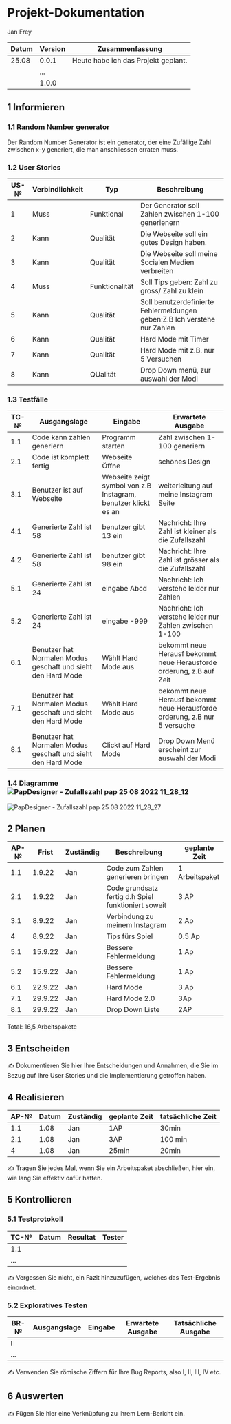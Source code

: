 # Projekt-Dokumentation

Jan Frey

| Datum | Version | Zusammenfassung                                              |
| ----- | ------- | ------------------------------------------------------------ |
| 25.08 | 0.0.1   |  Heute habe ich das Projekt geplant.
|       | ...     |                                                              |
|       | 1.0.0   |                                                              |

## 1 Informieren

### 1.1 Random Number generator

Der Random Number Generator ist ein generator, der eine Zufällige Zahl zwischen x-y generiert, die man anschliessen erraten muss.

### 1.2 User Stories

| US-№ | Verbindlichkeit | Typ  | Beschreibung                       |
| ---- | --------------- | ---- | ---------------------------------- |
| 1    |     Muss        |  Funktional    | Der Generator soll Zahlen zwischen 1-100 generienern |
| 2    |  Kann    |   Qualität  |  Die Webseite soll ein gutes Design haben.                                  |
|  3    |      Kann         |  Qualität    |    Die Webseite soll meine Socialen Medien verbreiten                              |
|   4    | Muss    |  Funktionalität   | Soll Tips geben: Zahl zu gross/ Zahl zu klein |
| 5|Kann| Qualität| Soll benutzerdefinierte Fehlermeldungen geben:Z.B Ich verstehe nur Zahlen|
|6| Kann | Qualität| Hard Mode mit Timer|
|7| Kann| Qualität | Hard Mode  mit z.B. nur 5 Versuchen |
|8| Kann | QUalität | Drop Down menü, zur auswahl der Modi |


### 1.3 Testfälle


| TC-№ | Ausgangslage | Eingabe | Erwartete Ausgabe |
| ---- | ------------ | ------- | ----------------- |
| 1.1  |  Code kann zahlen generiern |Programm starten|Zahl zwischen 1-100 generiern|
| 2.1  |Code ist komplett fertig|Webseite Öffne|schönes Design|
|3.1|Benutzer ist auf Webseite|Webseite zeigt symbol von z.B Instagram, benutzer klickt es an|weiterleitung auf meine Instagram Seite |
|4.1|Generierte Zahl ist 58| benutzer gibt 13 ein| Nachricht: Ihre Zahl ist kleiner als die Zufallszahl|
|4.2|Generierte Zahl ist 58|benutzer gibt 98 ein |Nachricht: Ihre Zahl ist grösser als die Zufallszahl|
|5.1|Generierte Zahl ist 24|eingabe Abcd|Nachricht: Ich verstehe leider nur Zahlen|
|5.2|Generierte Zahl ist 24|eingabe -999| Nachricht: Ich verstehe leider nur Zahlen zwischen 1-100|
|6.1|Benutzer hat Normalen Modus geschaft und sieht den Hard Mode| Wählt Hard Mode aus| bekommt neue Herausf bekommt neue Herausforde orderung, z.B auf Zeit|
|7.1|Benutzer hat Normalen Modus geschaft und sieht den Hard Mode|Wählt Hard Mode aus|bekommt neue Herausf bekommt neue Herausforde orderung, z.B nur 5 versuche|
|8.1|Benutzer hat Normalen Modus geschaft und sieht den Hard Mode| Clickt auf Hard Mode| Drop Down Menü erscheint zur auswahl der Modi|


### 1.4 Diagramme![PapDesigner - Zufallszahl pap 25 08 2022 11_28_12](https://user-images.githubusercontent.com/111044215/186629037-996a88d8-0520-4ff1-a57c-457a16ab5299.png)
![PapDesigner - Zufallszahl pap 25 08 2022 11_28_27](https://user-images.githubusercontent.com/111044215/186629052-ad26b31c-8ee3-4267-a7f8-f4e00ab2c47c.png)




## 2 Planen

| AP-№ | Frist | Zuständig | Beschreibung | geplante Zeit |
| ---- | ----- | --------- | ------------ | ------------- |
| 1.1  | 1.9.22 |  Jan |Code zum Zahlen generieren bringen|1 Arbeitspaket|
| 2.1 |1.9.22   |    Jan       |    Code grundsatz fertig d.h Spiel funktioniert soweit|3 AP|
|3.1| 8.9.22| Jan| Verbindung zu meinem Instagram| 2 Ap|
| 4 | 8.9.22|Jan| Tips fürs Spiel|0.5 Ap|
|5.1|15.9.22|Jan| Bessere Fehlermeldung| 1 Ap|
|5.2|15.9.22|Jan| Bessere Fehlermeldung| 1 Ap|
|6.1|22.9.22|Jan| Hard Mode| 3 Ap|
|7.1|29.9.22| Jan| Hard Mode 2.0|3Ap|
|8.1|29.9.22| Jan|Drop Down Liste|2AP|

Total: 16,5 Arbeitspakete


## 3 Entscheiden

✍️ Dokumentieren Sie hier Ihre Entscheidungen und Annahmen, die Sie im Bezug auf Ihre User Stories und die Implementierung getroffen haben.

## 4 Realisieren

| AP-№ | Datum | Zuständig | geplante Zeit | tatsächliche Zeit |
| ---- | ----- | --------- | ------------- | ----------------- |
| 1.1  |  1.08     |  Jan         |    1AP           |   30min                |
| 2.1  |    1.08   | Jan          |  3AP             |    100 min                |
|  4   |1.08     |Jan|25min | 20min|


✍️ Tragen Sie jedes Mal, wenn Sie ein Arbeitspaket abschließen, hier ein, wie lang Sie effektiv dafür hatten.

## 5 Kontrollieren

### 5.1 Testprotokoll

| TC-№ | Datum | Resultat | Tester |
| ---- | ----- | -------- | ------ |
| 1.1  |       |          |        |
| ...  |       |          |        |

✍️ Vergessen Sie nicht, ein Fazit hinzuzufügen, welches das Test-Ergebnis einordnet.

### 5.2 Exploratives Testen

| BR-№ | Ausgangslage | Eingabe | Erwartete Ausgabe | Tatsächliche Ausgabe |
| ---- | ------------ | ------- | ----------------- | -------------------- |
| I    |              |         |                   |                      |
| ...  |              |         |                   |                      |

✍️ Verwenden Sie römische Ziffern für Ihre Bug Reports, also I, II, III, IV etc.

## 6 Auswerten

✍️ Fügen Sie hier eine Verknüpfung zu Ihrem Lern-Bericht ein.
